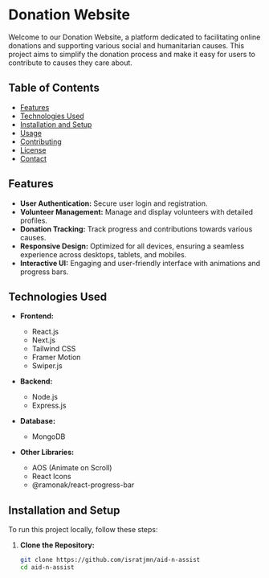 # Donation Website

Welcome to our Donation Website, a platform dedicated to facilitating online donations and supporting various social and humanitarian causes. This project aims to simplify the donation process and make it easy for users to contribute to causes they care about.

## Table of Contents

- [Features](#features)
- [Technologies Used](#technologies-used)
- [Installation and Setup](#installation-and-setup)
- [Usage](#usage)
- [Contributing](#contributing)
- [License](#license)
- [Contact](#contact)

## Features

- **User Authentication:** Secure user login and registration.
- **Volunteer Management:** Manage and display volunteers with detailed profiles.
- **Donation Tracking:** Track progress and contributions towards various causes.
- **Responsive Design:** Optimized for all devices, ensuring a seamless experience across desktops, tablets, and mobiles.
- **Interactive UI:** Engaging and user-friendly interface with animations and progress bars.

## Technologies Used

- **Frontend:**

  - React.js
  - Next.js
  - Tailwind CSS
  - Framer Motion
  - Swiper.js

- **Backend:**

  - Node.js
  - Express.js

- **Database:**

  - MongoDB

- **Other Libraries:**
  - AOS (Animate on Scroll)
  - React Icons
  - @ramonak/react-progress-bar

## Installation and Setup

To run this project locally, follow these steps:

1. **Clone the Repository:**
   ```bash
   git clone https://github.com/isratjmn/aid-n-assist
   cd aid-n-assist
   ```
